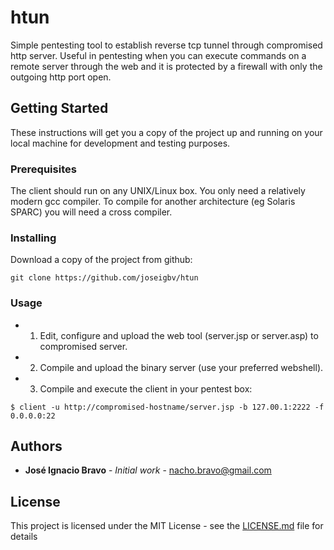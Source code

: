 # htun

Simple pentesting tool to establish reverse tcp tunnel through compromised http server. Useful in pentesting when you can execute commands on a remote server through the web and it is protected by a firewall with only the outgoing http port open.

## Getting Started

These instructions will get you a copy of the project up and running on your local machine for development and testing purposes.

### Prerequisites

The client should run on any UNIX/Linux box. You only need a relatively modern gcc compiler. To compile for another architecture (eg Solaris SPARC) you will need a cross compiler. 

### Installing

Download a copy of the project from github: 

```
git clone https://github.com/joseigbv/htun
```

### Usage 

* 1. Edit, configure and upload the web tool (server.jsp or server.asp) to compromised server.
* 2. Compile and upload the binary server (use your preferred webshell).
* 3. Compile and execute the client in your pentest box: 

```
$ client -u http://compromised-hostname/server.jsp -b 127.00.1:2222 -f 0.0.0.0:22 
```

## Authors

* **José Ignacio Bravo** - *Initial work* - nacho.bravo@gmail.com

## License

This project is licensed under the MIT License - see the [LICENSE.md](LICENSE.md) file for details
